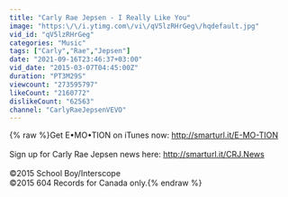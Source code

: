 ```yaml
---
title: "Carly Rae Jepsen - I Really Like You"
image: "https:\/\/i.ytimg.com\/vi\/qV5lzRHrGeg\/hqdefault.jpg"
vid_id: "qV5lzRHrGeg"
categories: "Music"
tags: ["Carly","Rae","Jepsen"]
date: "2021-09-16T23:46:37+03:00"
vid_date: "2015-03-07T04:45:00Z"
duration: "PT3M29S"
viewcount: "273595797"
likeCount: "2160772"
dislikeCount: "62563"
channel: "CarlyRaeJepsenVEVO"
---
```

{% raw %}Get E•MO•TION on iTunes now: <a rel="nofollow" target="blank" href="http://smarturl.it/E-MO-TION">http://smarturl.it/E-MO-TION</a><br /><br />Sign up for Carly Rae Jepsen news here: <a rel="nofollow" target="blank" href="http://smarturl.it/CRJ.News">http://smarturl.it/CRJ.News</a><br /><br />©2015 School Boy/Interscope<br />©2015 604 Records for Canada only.{% endraw %}
